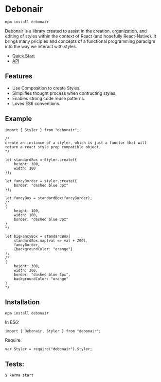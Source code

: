 # Debonair

`npm install debonair`

Debonair is a library created to assist in the creation, organization, and editing of styles within the context of React (and hopefully React-Native). It brings many priciples and concepts of a functional programming paradigm into the way we interact with styles.

- [Quick Start](docs/quickstart.md)
- [API](docs/api.md)

## Features

- Use Composition to create Styles!
- Simplifies thought process when contructing styles.
- Enables strong code reuse patterns.
- Loves ES6 conventions.

## Example
```
import { Styler } from "debonair";

/* 
create an instance of a styler, which is just a functor that will return a react style prop compatible object.
*/

let standardBox = Styler.create({
    height: 100,
    width: 100
});

let fancyBorder = styler.create({
    border: "dashed blue 3px"
});

let fancyBox = standardBox(fancyBorder);
/*
{
    height: 100,
    width: 100,
    border: "dashed blue 3px"
}
*/

let bigFancyBox = standardBox(
    standardBox.map(val => val + 200),
    fancyBorder,
    {backgroundColor: "orange"}
);
/*
{
    height: 300,
    width: 300,
    border: "dashed blue 3px",
    backgroundColor: "orange"
}
*/
```
## Installation

`npm install debonair`

In ES6: 
```
import { Debonair, Styler } from "debonair";
```
Require: 
```
var Styler = require("debonair").Styler;
```

## Tests:

```
$ karma start
```
